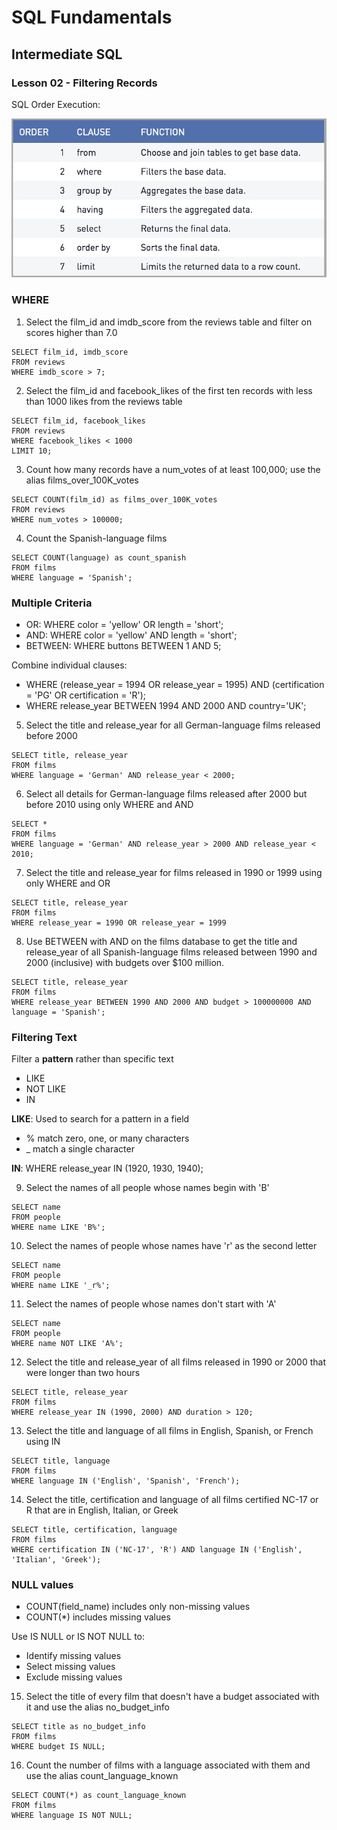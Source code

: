 # SQL Fundamentals

## Intermediate SQL

### Lesson 02 - Filtering Records

SQL Order Execution:

![SQL Order Execution](image.png)

### WHERE

1) Select the film_id and imdb_score from the reviews table and filter on scores higher than 7.0

```
SELECT film_id, imdb_score
FROM reviews
WHERE imdb_score > 7;
```

2) Select the film_id and facebook_likes of the first ten records with less than 1000 likes from the reviews table

```
SELECT film_id, facebook_likes
FROM reviews
WHERE facebook_likes < 1000
LIMIT 10;
```

3) Count how many records have a num_votes of at least 100,000; use the alias films_over_100K_votes

```
SELECT COUNT(film_id) as films_over_100K_votes
FROM reviews
WHERE num_votes > 100000;
```

4) Count the Spanish-language films

```
SELECT COUNT(language) as count_spanish
FROM films
WHERE language = 'Spanish';
```

### Multiple Criteria

- OR: WHERE color = 'yellow' OR length = 'short';
- AND: WHERE color = 'yellow' AND length = 'short';
- BETWEEN: WHERE buttons BETWEEN 1 AND 5;

Combine individual clauses:
- WHERE (release_year = 1994 OR release_year = 1995) AND (certification = 'PG' OR certification = 'R');
- WHERE release_year BETWEEN 1994 AND 2000 AND country='UK';

5) Select the title and release_year for all German-language films released before 2000

```
SELECT title, release_year
FROM films
WHERE language = 'German' AND release_year < 2000;
```

6) Select all details for German-language films released after 2000 but before 2010 using only WHERE and AND

```
SELECT *
FROM films
WHERE language = 'German' AND release_year > 2000 AND release_year < 2010;
```

7) Select the title and release_year for films released in 1990 or 1999 using only WHERE and OR

```
SELECT title, release_year
FROM films
WHERE release_year = 1990 OR release_year = 1999
```

8) Use BETWEEN with AND on the films database to get the title and release_year of all Spanish-language films released between 1990 and 2000 (inclusive) with budgets over $100 million.

```
SELECT title, release_year
FROM films
WHERE release_year BETWEEN 1990 AND 2000 AND budget > 100000000 AND language = 'Spanish';
```

### Filtering Text

Filter a **pattern** rather than specific text
- LIKE
- NOT LIKE
- IN

**LIKE**: Used to search for a pattern in a field
- % match zero, one, or many characters
- _ match a single character

**IN**: WHERE release_year IN (1920, 1930, 1940);

9) Select the names of all people whose names begin with 'B'

```
SELECT name
FROM people
WHERE name LIKE 'B%';
```

10) Select the names of people whose names have 'r' as the second letter

```
SELECT name
FROM people
WHERE name LIKE '_r%';
```

11) Select the names of people whose names don't start with 'A'

```
SELECT name
FROM people
WHERE name NOT LIKE 'A%';
```

12) Select the title and release_year of all films released in 1990 or 2000 that were longer than two hours

```
SELECT title, release_year
FROM films
WHERE release_year IN (1990, 2000) AND duration > 120;
```

13) Select the title and language of all films in English, Spanish, or French using IN

```
SELECT title, language
FROM films
WHERE language IN ('English', 'Spanish', 'French');
```

14) Select the title, certification and language of all films certified NC-17 or R that are in English, Italian, or Greek

```
SELECT title, certification, language
FROM films
WHERE certification IN ('NC-17', 'R') AND language IN ('English', 'Italian', 'Greek');
```

### NULL values

- COUNT(field_name) includes only non-missing values
- COUNT(*) includes missing values

Use IS NULL or IS NOT NULL to:
- Identify missing values
- Select missing values
- Exclude missing values

15) Select the title of every film that doesn't have a budget associated with it and use the alias no_budget_info

```
SELECT title as no_budget_info
FROM films
WHERE budget IS NULL;
```

16) Count the number of films with a language associated with them and use the alias count_language_known

```
SELECT COUNT(*) as count_language_known
FROM films
WHERE language IS NOT NULL;
```